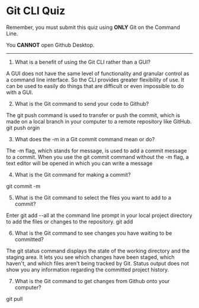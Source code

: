 # Git CLI Quiz

Remember, you must submit this quiz using **ONLY** Git on the Command Line.

You **CANNOT** open Github Desktop.

---

1. What is a benefit of using the Git CLI rather than a GUI?

A GUI does not have the same level of functionality and granular control as a command line interface. So the CLI provides greater flexibility of use. It can be used to easily do things that are difficult or even impossible to do with a GUI.

2. What is the Git command to send your code to Github?

The git push command is used to transfer or push the commit, which is made on a local branch in your computer to a remote repository like GitHub.
git push orgin <branch name>

3. What does the -m in a Git commit command mean or do?

The -m flag, which stands for message, is used to add a commit message to a commit. When you use the git commit command without the -m flag, a text editor will be opened in which you can write a message

4. What is the Git command for making a commit?

git commit -m

5. What is the Git command to select the files you want to add to a commit?

Enter git add --all at the command line prompt in your local project directory to add the files or changes to the repository.
git add <filename>

6. What is the Git command to see changes you have waiting to be committed?

The git status command displays the state of the working directory and the staging area. It lets you see which changes have been staged, which haven't, and which files aren't being tracked by Git. Status output does not show you any information regarding the committed project history.

7. What is the Git command to get changes from Github onto your computer?

git pull <remote name> <branch name>
